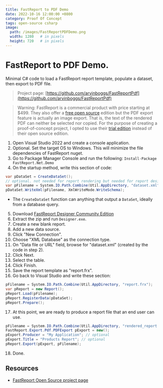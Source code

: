 ```yaml
---
title: FastReport to PDF Demo
date: 2022-10-16 12:00:00 +0800
category: Proof Of Concept
tags: open-source csharp
image:
  path: /images/FastReportPDFDemo.png
  width: 1280   # in pixels
  height: 720   # in pixels
---
```


# FastReport to PDF Demo.
Minimal C# code to load a FastReport report template, populate a dataset, then export to PDF file.
> Project page: [https://github.com/arvinboggs/FastReportPdf](https://github.com/arvinboggs/FastReportPdf)

> Warning: FastReport is a commercial product with price starting at $499. 
> They also offer a [free open source][FROSgit] edition but the PDF export feature is actually an image export. That is, the text of the rendered PDF can neither be selected nor copied.
> For the purpose of creating a proof-of-concept project, I opted to use their [trial edition][FRT] instead of their open source edition.


1. Open Visual Studio 2022 and create a console application.
2. Optional. Set the target OS to Windows. This will minimize the file dependencies of FastReport nuget.
3. Go to Package Manager Console and run the following:
`Install-Package FastReport.Net.Demo`
4. On the startup method, write this section of code:
```c#
var pDataSet = CreateDataSet();
// optional. not needed for report rendering but needed for report designing
var pFilename = System.IO.Path.Combine(Util.AppDirectory, "dataset.xml");
pDataSet.WriteXml(pFilename, XmlWriteMode.WriteSchema); 
```
- The `CreateDataSet` function can anything that output a `DataSet`, ideally from a database query.
5. Download [FastReport Designer Community Edition]
6. Extract the zip and run `Designer.exe`.
7. Create a new blank report.
8. Add a new data source.
9. Click "New Connection".
10. Choose "XML Database" as the connection type.
11. On "Data file or URL" field, browse for "dataset.xml" (created by the code in step 2).  
12. Click Next.
13. Select the table.
14. Click Finish.
15. Save the report template as "report.frx".
16. Go back to Visual Studio and write these section:
```c#
pFilename = System.IO.Path.Combine(Util.AppDirectory, "report.frx");
var pReport = new Report();
pReport.Load(pFilename);            
pReport.RegisterData(pDataSet);
pReport.Prepare();
```
17. At this point, we are ready to produce a report file that an end user can use.
```c#
pFilename = System.IO.Path.Combine(Util.AppDirectory, "rendered_report.pdf");
FastReport.Export.Pdf.PDFExport pExport = new();
pExport.Producer = "My Application"; // optional
pExport.Title = "Products Report"; // optional
pReport.Export(pExport, pFilename);
```
18. Done.

## Resources

- [FastReport Open Source project page][FROSgit]
 
[FROSgit]:https://github.com/FastReports/FastReport
[FRT]:https://www.fast-report.com/en/download/fast-report-net
[FastReport Designer Community Edition]:https://github.com/FastReports/FastReport/releases/latest
